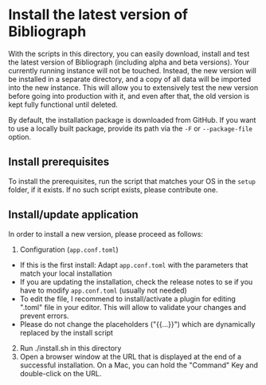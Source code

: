 # Install the latest version of Bibliograph

With the scripts in this directory, you can easily download, install and test
the latest version of Bibliograph (including alpha and beta versions). Your
currently running instance will not be touched. Instead, the new version will
be installed in a separate directory, and a copy of all data will be imported
into the new instance. This will allow you to extensively test the new version 
before going into production with it, and even after that, the old version is kept
fully functional until deleted.

By default, the installation package is downloaded from GitHub. If you want to use
a locally built package, provide its path via the `-F` or `--package-file` option.

## Install prerequisites

To install the prerequisites, run the script that matches your OS in the `setup` folder, if
it exists. If no such script exists, please contribute one. 

## Install/update application

In order to install a new version, please proceed as follows:

1. Configuration (`app.conf.toml`) 
  - If this is the first install: 
    Adapt `app.conf.toml` with the parameters that match your local installation
  - If you are updating the installation, check the release notes to se if you 
    have to modify `app.conf.toml` (usually not needed)
  - To edit the file, I recommend to install/activate a plugin for editing
    ".toml" file in your editor. This will allow to validate your changes and prevent errors. 
  - Please do not change the placeholders ("{{...}}") which are dynamically
    replaced by the install script
2. Run ./install.sh in this directory
3. Open a browser window at the URL that is displayed at the end of a successful
   installation. On a Mac, you can hold the "Command" Key and double-click on the
   URL. 
  